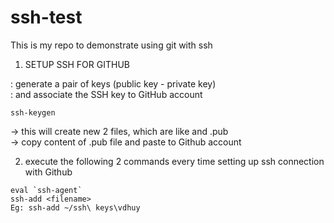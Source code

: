 # ssh-test
This is my repo to demonstrate using git with ssh

1) SETUP SSH FOR GITHUB

: generate a pair of keys (public key - private key)\
: and associate the SSH key to GitHub account

`ssh-keygen`

-> this will create new 2 files, which are like <filename> and <filename>.pub\
-> copy content of <filename>.pub file and paste to Github account

2) execute the following 2 commands every time setting up ssh connection with Github
```
eval `ssh-agent`
ssh-add <filename>
Eg: ssh-add ~/ssh\ keys\vdhuy
```
